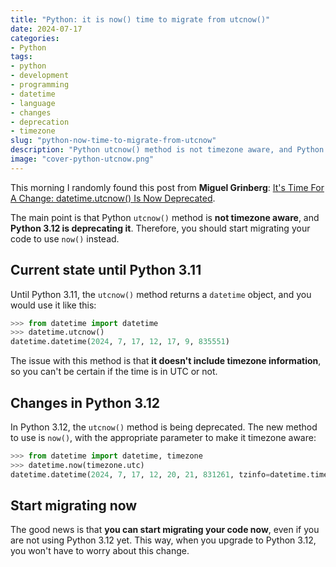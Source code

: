 ```yaml
---
title: "Python: it is now() time to migrate from utcnow()"
date: 2024-07-17
categories: 
- Python
tags: 
- python
- development
- programming
- datetime
- language
- changes
- deprecation
- timezone
slug: "python-now-time-to-migrate-from-utcnow"
description: "Python utcnow() method is not timezone aware, and Python 3.12 is deprecating it. Learn how to migrate your code to use now() instead."
image: "cover-python-utcnow.png"
---
```


This morning I randomly found this post from **Miguel Grinberg**: [It's Time For A Change: datetime.utcnow() Is Now Deprecated](https://blog.miguelgrinberg.com/post/it-s-time-for-a-change-datetime-utcnow-is-now-deprecated).

The main point is that Python `utcnow()` method is **not timezone aware**, and **Python 3.12 is deprecating it**. Therefore, you should start migrating your code to use `now()` instead.

## Current state until Python 3.11

Until Python 3.11, the `utcnow()` method returns a `datetime` object, and you would use it like this:

```python
>>> from datetime import datetime
>>> datetime.utcnow()
datetime.datetime(2024, 7, 17, 12, 17, 9, 835551)
```

The issue with this method is that **it doesn't include timezone information**, so you can't be certain if the time is in UTC or not.

## Changes in Python 3.12

In Python 3.12, the `utcnow()` method is being deprecated. The new method to use is `now()`, with the appropriate parameter to make it timezone aware:

```python
>>> from datetime import datetime, timezone
>>> datetime.now(timezone.utc)
datetime.datetime(2024, 7, 17, 12, 20, 21, 831261, tzinfo=datetime.timezone.utc)
```

## Start migrating now

The good news is that **you can start migrating your code now**, even if you are not using Python 3.12 yet. This way, when you upgrade to Python 3.12, you won't have to worry about this change.
